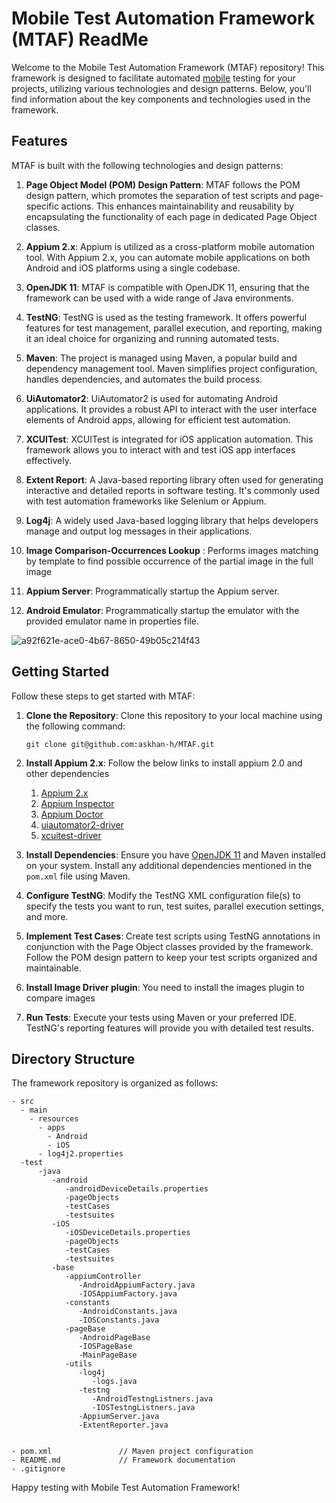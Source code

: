 # Mobile Test Automation Framework (MTAF) ReadMe

Welcome to the Mobile Test Automation Framework (MTAF) repository! This framework is designed to facilitate automated <u>
mobile</u> testing for your projects, utilizing various technologies and design patterns. Below, you'll find information
about the key components and technologies used in the framework.


## Features

MTAF is built with the following technologies and design patterns:

1. **Page Object Model (POM) Design Pattern**: MTAF follows the POM design pattern, which promotes the separation of
   test scripts and page-specific actions. This enhances maintainability and reusability by encapsulating the
   functionality of each page in dedicated Page Object classes.

2. **Appium 2.x**: Appium is utilized as a cross-platform mobile automation tool. With Appium 2.x, you can automate
   mobile applications on both Android and iOS platforms using a single codebase.

3. **OpenJDK 11**: MTAF is compatible with OpenJDK 11, ensuring that the framework can be used with a wide range of Java
   environments.

4. **TestNG**: TestNG is used as the testing framework. It offers powerful features for test management, parallel
   execution, and reporting, making it an ideal choice for organizing and running automated tests.

5. **Maven**: The project is managed using Maven, a popular build and dependency management tool. Maven simplifies
   project configuration, handles dependencies, and automates the build process.

6. **UiAutomator2**: UiAutomator2 is used for automating Android applications. It provides a robust API to interact with
   the user interface elements of Android apps, allowing for efficient test automation.

7. **XCUITest**: XCUITest is integrated for iOS application automation. This framework allows you to interact with and
   test iOS app interfaces effectively.
8. **Extent Report**: A Java-based reporting library often used for generating interactive and detailed reports in software testing. It's commonly used with test automation frameworks like Selenium or Appium.
9. **Log4j**: A widely used Java-based logging library that helps developers manage and output log messages in their applications.
10. **Image Comparison-Occurrences Lookup** : Performs images matching by template to find possible occurrence of the partial image in the full image
11. **Appium Server**: Programmatically startup the Appium server.
12. **Android Emulator**: Programmatically startup the emulator with the provided emulator name in properties file.

![a92f621e-ace0-4b67-8650-49b05c214f43](https://github.com/askhan-h/MTAF/assets/153196569/5e69bce1-a740-48ac-8e4a-bc6d2052b5a5)

## Getting Started

Follow these steps to get started with MTAF:

1. **Clone the Repository**: Clone this repository to your local machine using the following command:
   ```
   git clone git@github.com:askhan-h/MTAF.git
   ```

2. **Install Appium 2.x**: Follow the below links to install appium 2.0 and other dependencies
    1. [Appium 2.x](https://bitrise.io/blog/post/getting-started-with-appium-2-0-your-beginners-guide)
    2. [Appium Inspector](https://github.com/appium/appium-inspector)
    3. [Appium Doctor](https://github.com/appium/appium/tree/master/packages/doctor)
    4. [uiautomator2-driver](https://github.com/appium/appium-uiautomator2-driver)
    5. [xcuitest-driver](https://github.com/appium/appium-xcuitest-driver)
3. **Install Dependencies**: Ensure you
   have [OpenJDK 11](https://www.openlogic.com/openjdk-downloads?field_java_parent_version_target_id=406&field_operating_system_target_id=All&field_architecture_target_id=All&field_java_package_target_id=All)
   and Maven installed on your system. Install any additional dependencies mentioned in the `pom.xml` file using Maven.
4. **Configure TestNG**: Modify the TestNG XML configuration file(s) to specify the tests you want to run, test suites,
   parallel execution settings, and more.

5. **Implement Test Cases**: Create test scripts using TestNG annotations in conjunction with the Page Object classes
   provided by the framework. Follow the POM design pattern to keep your test scripts organized and maintainable.

6. **Install Image Driver plugin**: You need to install the images plugin to compare images

7. **Run Tests**: Execute your tests using Maven or your preferred IDE. TestNG's reporting features will provide you
   with detailed test results.

## Directory Structure

The framework repository is organized as follows:

```
- src
  - main
    - resources
      - apps
        - Android
        - iOS
      - log4j2.properties
  -test
      -java
         -android
            -androidDeviceDetails.properties
            -pageObjects
            -testCases
            -testsuites
         -iOS
            -iOSDeviceDetails.properties
            -pageObjects
            -testCases
            -testsuites            
         -base
            -appiumController
               -AndroidAppiumFactory.java
               -IOSAppiumFactory.java
            -constants
               -AndroidConstants.java
               -IOSConstants.java
            -pageBase
               -AndroidPageBase
               -IOSPageBase
               -MainPageBase
            -utils
               -log4j
                  -logs.java
               -testng
                  -AndroidTestngListners.java
                  -IOSTestngListners.java
               -AppiumServer.java
               -ExtentReporter.java
               
                  
- pom.xml               // Maven project configuration
- README.md             // Framework documentation
- .gitignore
```

Happy testing with Mobile Test Automation Framework!
